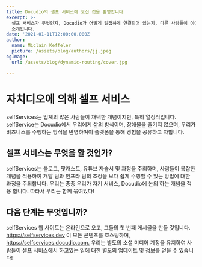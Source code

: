 ```yaml
---
title: Docudio의 셀프 서비스에 오신 것을 환영합니다
excerpt: >-
  셀프 서비스가 무엇인지, Docudio가 어떻게 밀접하게 연결되어 있는지, 다른 사람들이 이에 대해 더 많이 배울 수있는 방법에 대한
  소개입니다.
date: '2021-01-11T12:00:00.000Z'
author:
  name: Miclain Keffeler
  picture: /assets/blog/authors/jj.jpeg
ogImage:
  url: /assets/blog/dynamic-routing/cover.jpg

---
```

# 자치디오에 의해 셀프 서비스

selfServices는 업계의 많은 사람들이 채택한 개념이지만, 특히 열정적입니다. selfService는 Docudio에서 우리에게 삶의 방식이며, 장애물을 즐기지 않으며, 우리가 비즈니스를 수행하는 방식을 반영하며이 플랫폼을 통해 경험을 공유하고 자합니다.

## 셀프 서비스는 무엇을 할 것인가?

selfServices는 블로그, 팟캐스트, 유튜브 자습서 및 과정을 주최하며, 사람들이 복잡한 개념을 적용하여 개발 팀과 인프라 팀의 조정을 보다 쉽게 수행할 수 있는 방법에 대한 과정을 주최합니다. 우리는 종종 우리가 자기 서비스, Docudio에 논의 하는 개념을 적용 합니다. 따라서 우리는 함께 묶여있다!

## 다음 단계는 무엇입니까?

selfServices 웹 사이트는 온라인으로 오고, 그들의 첫 번째 게시물을 만들 것입니다. <https://selfservices.dev> 이 모든 콘텐츠를 호스팅하며, <https://selfservices.docudio.com.> 우리는 별도의 소셜 미디어 계정을 유지하여 사람들이 셀프 서비스에서 하고있는 일에 대한 별도의 업데이트 및 정보를 얻을 수 있습니다!
